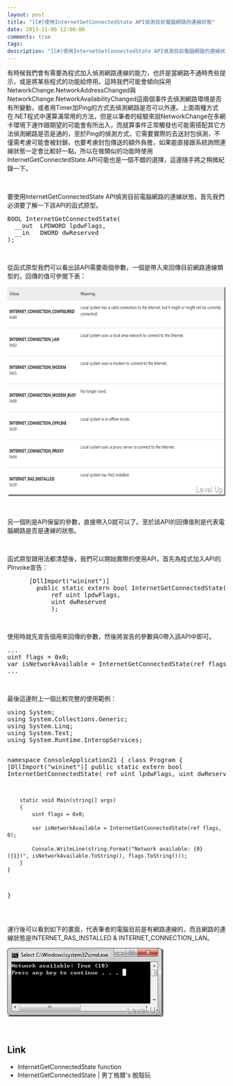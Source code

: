 ```yaml
---
layout: post
title: "[C#]使用InternetGetConnectedState API偵測目前電腦網路的連線狀態"
date: 2013-11-06 12:00:00
comments: true
tags: 
description: "[C#]使用InternetGetConnectedState API偵測目前電腦網路的連線狀態"
---
```

<p>有時候我們會有需要為程式加入偵測網路連線的能力，也許是當網路不通時秀些提示，或是將某些程式的功能給停用。這時我們可能會傾向採用NetworkChange.NetworkAddressChanged與NetworkChange.NetworkAvailabilityChanged這兩個事件去偵測網路環境是否有所變動，或者用Timer加Ping的方式去偵測網路是否可以外連。上面兩種方式在.NET程式中還算滿常用的方法，但是以筆者的經驗來說NetworkChange在多網卡環境下運作跟期望的可能會有所出入，而就算事件正常觸發也可能需搭配其它方法偵測網路是否是通的，至於Ping的偵測方式，它需要實際的去送封包偵測，不僅需考慮可能會被封鎖，也要考慮封包傳送的額外負擔，如果能直接跟系統詢問連線狀態一定會比較好一點。所以在做類似的功能時使用InternetGetConnectedState API可能也是一個不錯的選擇，這邊隨手將之稍微紀錄一下。</p>  <p> </p>  <p>要使用InternetGetConnectedState API偵測目前電腦網路的連線狀態，首先我們必須要了解一下該API的函式原型。</p>  <div style="padding-bottom: 0px; margin: 0px; padding-left: 0px; padding-right: 0px; display: inline; float: none; padding-top: 0px" id="scid:812469c5-0cb0-4c63-8c15-c81123a09de7:3918de24-b23d-4d5d-995e-68c1ecec17ef" class="wlWriterSmartContent"><pre name="code" class="c">BOOL InternetGetConnectedState(
  __out  LPDWORD lpdwFlags,
  __in   DWORD dwReserved
);</pre></div>

<p> </p>

<p>從函式原型我們可以看出該API需要兩個參數，一個是帶入來回傳目前網路連線類型的，回傳的值可參閱下表：</p>

<p><img style="border-bottom: 0px; border-left: 0px; border-top: 0px; border-right: 0px" border="0" alt="image" src="\images\posts\215be52c-0523-43e8-9517-ce735f0ffe3d\image_thumb_1.png" width="622" height="484" /> </p>

<p> </p>

<p>另一個則是API保留的參數，直接帶入0就可以了。至於該API的回傳值則是代表電腦網路是否是連線的狀態。</p>

<p> </p>

<p>函式原型跟用法都清楚後，我們可以開始實際的使用API，首先為程式加入API的PInvoke宣告：</p>

<p />

<div style="padding-bottom: 0px; margin: 0px; padding-left: 0px; padding-right: 0px; display: inline; float: none; padding-top: 0px" id="scid:812469c5-0cb0-4c63-8c15-c81123a09de7:d569ea19-4820-44a1-a790-620cd29dfa7b" class="wlWriterSmartContent"><pre name="code" class="c#">		[DllImport("wininet")]
		public static extern bool InternetGetConnectedState(
			ref uint lpdwFlags,
			uint dwReserved
			);</pre></div>

<p />

<p> </p>

<p>使用時就先宣告個用來回傳的參數，然後將宣告的參數與0帶入該API中即可。</p>

<div style="padding-bottom: 0px; margin: 0px; padding-left: 0px; padding-right: 0px; display: inline; float: none; padding-top: 0px" id="scid:812469c5-0cb0-4c63-8c15-c81123a09de7:5409c3ee-5e83-4511-ba73-2c876c960326" class="wlWriterSmartContent"><pre name="code" class="c#">...
uint flags = 0x0;
var isNetworkAvailable = InternetGetConnectedState(ref flags, 0);
...</pre></div>

<p> </p>

<p>最後這邊附上一個比較完整的使用範例：</p>

<div style="padding-bottom: 0px; margin: 0px; padding-left: 0px; padding-right: 0px; display: inline; float: none; padding-top: 0px" id="scid:812469c5-0cb0-4c63-8c15-c81123a09de7:0f87b6d2-bfbb-4216-bd66-7e9c4dc8390c" class="wlWriterSmartContent"><pre name="code" class="c#">using System;
using System.Collections.Generic;
using System.Linq;
using System.Text;
using System.Runtime.InteropServices;

namespace ConsoleApplication21
{
	class Program
	{
		[DllImport("wininet")]
		public static extern bool InternetGetConnectedState(
			ref uint lpdwFlags,
			uint dwReserved
			);

		static void Main(string[] args)
		{
			uint flags = 0x0;

			var isNetworkAvailable = InternetGetConnectedState(ref flags, 0);

			Console.WriteLine(string.Format("Network available: {0} ({1})", isNetworkAvailable.ToString(), flags.ToString()));
		}
	}
}</pre></div>

<p> </p>

<p>運行後可以看到如下的畫面，代表筆者的電腦目前是有網路連線的，而且網路的連線狀態是INTERNET_RAS_INSTALLED &amp; INTERNET_CONNECTION_LAN。</p>

<p><img style="border-right-width: 0px; border-top-width: 0px; border-bottom-width: 0px; border-left-width: 0px" border="0" alt="image" src="\images\posts\215be52c-0523-43e8-9517-ce735f0ffe3d\image_thumb.png" width="361" height="159" /> </p>

<p> </p>

<h2>Link</h2>

<ul>
  <li>InternetGetConnectedState function </li>

  <li>InternetGetConnectedState | 男丁格爾's 脫殼玩 </li>
</ul>